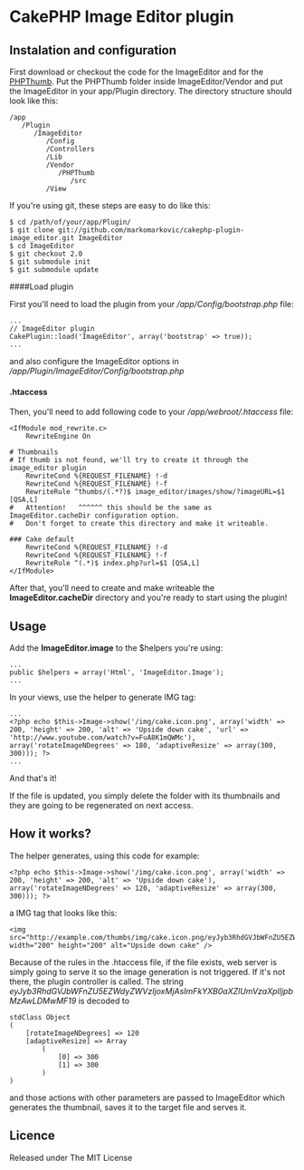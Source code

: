 # CakePHP Image Editor plugin

## Instalation and configuration

First download or checkout the code for the ImageEditor and for the [PHPThumb][1]. Put the PHPThumb folder inside ImageEditor/Vendor and put the ImageEditor in your app/Plugin directory. The directory structure should look like this:

    /app
       /Plugin
          /ImageEditor
             /Config
             /Controllers
             /Lib
             /Vendor
                /PHPThumb
                   /src
             /View

If you're using git, these steps are easy to do like this:

    $ cd /path/of/your/app/Plugin/
    $ git clone git://github.com/markomarkovic/cakephp-plugin-image_editor.git ImageEditor
    $ cd ImageEditor
    $ git checkout 2.0
    $ git submodule init
    $ git submodule update


####Load plugin

First you'll need to load the plugin from your */app/Config/bootstrap.php* file:

    ...
    // ImageEditor plugin
    CakePlugin::load('ImageEditor', array('bootstrap' => true));
    ...

and also configure the ImageEditor options in */app/Plugin/ImageEditor/Config/bootstrap.php*


#### .htaccess

Then, you'll need to add following code to your */app/webroot/.htaccess* file:

	<IfModule mod_rewrite.c>
		RewriteEngine On

    # Thumbnails
    # If thumb is not found, we'll try to create it through the image_editor plugin
        RewriteCond %{REQUEST_FILENAME} !-d
        RewriteCond %{REQUEST_FILENAME} !-f
        RewriteRule ^thumbs/(.*?)$ image_editor/images/show/?imageURL=$1 [QSA,L]
    #   Attention!   ^^^^^^ this should be the same as ImageEditor.cacheDir configuration option.
    #   Don't forget to create this directory and make it writeable.

    ### Cake default
        RewriteCond %{REQUEST_FILENAME} !-d
        RewriteCond %{REQUEST_FILENAME} !-f
        RewriteRule ^(.*)$ index.php?url=$1 [QSA,L]
    </IfModule>

After that, you'll need to create and make writeable the **ImageEditor.cacheDir** directory and you're ready to start using the plugin!


## Usage

Add the **ImageEditor.image** to the $helpers you're using:

    ...
    public $helpers = array('Html', 'ImageEditor.Image');
    ...

In your views, use the helper to generate IMG tag:

    ...
    <?php echo $this->Image->show('/img/cake.icon.png', array('width' => 200, 'height' => 200, 'alt' => 'Upside down cake', 'url' => 'http://www.youtube.com/watch?v=FuA8K1mQWMc'), array('rotateImageNDegrees' => 180, 'adaptiveResize' => array(300, 300))); ?>
    ...

And that's it!

If the file is updated, you simply delete the folder with its thumbnails and they are going to be regenerated on next access.

## How it works?

 The helper generates, using this code for example:

    <?php echo $this->Image->show('/img/cake.icon.png', array('width' => 200, 'height' => 200, 'alt' => 'Upside down cake'), array('rotateImageNDegrees' => 120, 'adaptiveResize' => array(300, 300))); ?>

  a IMG tag that looks like this:

    <img src="http://example.com/thumbs/img/cake.icon.png/eyJyb3RhdGVJbWFnZU5EZWdyZWVzIjoxMjAsImFkYXB0aXZlUmVzaXplIjpbMzAwLDMwMF19.png" width="200" height="200" alt="Upside down cake" />

Because of the rules in the .htaccess file, if the file exists, web server is simply going to serve it so the image generation is not triggered. If it's not there, the plugin controller is called. The string *eyJyb3RhdGVJbWFnZU5EZWdyZWVzIjoxMjAsImFkYXB0aXZlUmVzaXplIjpbMzAwLDMwMF19* is decoded to

    stdClass Object
    (
        [rotateImageNDegrees] => 120
        [adaptiveResize] => Array
            (
                [0] => 300
                [1] => 300
            )
    )

and those actions with other parameters are passed to ImageEditor which generates the thumbnail, saves it to the target file and serves it.

## Licence

Released under The MIT License

[1]: http://phpthumb.gxdlabs.com/
